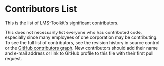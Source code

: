 # Contributors List

This is the list of LMS-Toolkit's significant contributors.

This does not necessarily list everyone who has contributed code, especially
since many employees of one corporation may be contributing. To see the full
list of contributors, see the revision history in source control or the [GitHub
contributors
graph](https://github.com/Ed-Fi-Exchange-OSS/LMS-Toolkit/graphs/contributors).
New contributors should add their name and e-mail address or link to GitHub
profile to this file with their first pull request.
